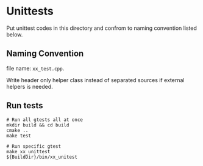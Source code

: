 # Unittests

Put unittest codes in this directory and confrom to naming convention listed below.

## Naming Convention

file name: `xx_test.cpp`.

Write header only helper class instead of separated sources if external helpers is needed.

## Run tests

```shell
# Run all gtests all at once
mkdir build && cd build
cmake ..
make test

# Run specific gtest
make xx_unittest
${BuildDir}/bin/xx_unitest
```